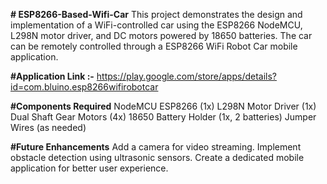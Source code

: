**# ESP8266-Based-Wifi-Car**
This project demonstrates the design and implementation of a WiFi-controlled car using the ESP8266 NodeMCU, L298N motor driver, and DC motors powered by 18650 batteries. The car can be remotely controlled through a ESP8266 WiFi Robot Car mobile application.

**#Application Link :-** https://play.google.com/store/apps/details?id=com.bluino.esp8266wifirobotcar

**#Components Required**
NodeMCU ESP8266 (1x)
L298N Motor Driver (1x)
Dual Shaft Gear Motors (4x)
18650 Battery Holder (1x, 2 batteries)
Jumper Wires (as needed)

**#Future Enhancements**
Add a camera for video streaming.
Implement obstacle detection using ultrasonic sensors.
Create a dedicated mobile application for better user experience.
